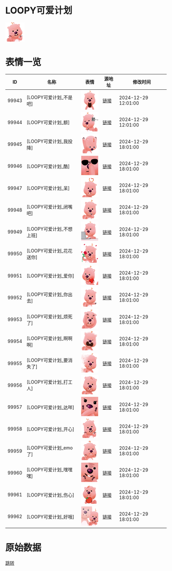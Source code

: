 # LOOPY可爱计划

<img src="./cover.png" height="60" alt="cover" />

# 表情一览

|ID|名称|表情|源地址|修改时间|
|----|----|----|----|----|
|99943|[LOOPY可爱计划_不是吧]|<img src="./pic/099943_%5BLOOPY可爱计划_不是吧%5D.png" height="60" alt="不是吧"/>|[链接](https://i0.hdslb.com/bfs/garb/8023a916d7bb43440dda6442b005db6d52e538d7.png)|2024-12-29 12:01:00|
|99944|[LOOPY可爱计划_额]|<img src="./pic/099944_%5BLOOPY可爱计划_额%5D.png" height="60" alt="额"/>|[链接](https://i0.hdslb.com/bfs/garb/60de398e2cfe435e2e9a2748de64f25aa3636c33.png)|2024-12-29 12:01:00|
|99945|[LOOPY可爱计划_我投降]|<img src="./pic/099945_%5BLOOPY可爱计划_我投降%5D.png" height="60" alt="我投降"/>|[链接](https://i0.hdslb.com/bfs/garb/c51bf2101091ce806db7253d7fc3fa39620833d7.png)|2024-12-29 18:01:00|
|99946|[LOOPY可爱计划_酷]|<img src="./pic/099946_%5BLOOPY可爱计划_酷%5D.png" height="60" alt="酷"/>|[链接](https://i0.hdslb.com/bfs/garb/aa688ba7ec7e093deb78d219234ab8c5c49cdf7d.png)|2024-12-29 18:01:00|
|99947|[LOOPY可爱计划_呆]|<img src="./pic/099947_%5BLOOPY可爱计划_呆%5D.png" height="60" alt="呆"/>|[链接](https://i0.hdslb.com/bfs/garb/b9ac32a47ab1fec693ff63f243262b52649ed434.png)|2024-12-29 18:01:00|
|99948|[LOOPY可爱计划_闭嘴吧]|<img src="./pic/099948_%5BLOOPY可爱计划_闭嘴吧%5D.png" height="60" alt="闭嘴吧"/>|[链接](https://i0.hdslb.com/bfs/garb/c51858ae2551f2b717bd2e85ea817d44c0a8bacf.png)|2024-12-29 18:01:00|
|99949|[LOOPY可爱计划_不想上班]|<img src="./pic/099949_%5BLOOPY可爱计划_不想上班%5D.png" height="60" alt="不想上班"/>|[链接](https://i0.hdslb.com/bfs/garb/1ac2a07a6012d6f70e9993f156126d520580e725.png)|2024-12-29 18:01:00|
|99950|[LOOPY可爱计划_花花送你]|<img src="./pic/099950_%5BLOOPY可爱计划_花花送你%5D.png" height="60" alt="花花送你"/>|[链接](https://i0.hdslb.com/bfs/garb/51a92e44c4221b78d3d7b49eadc83987c9ebf127.png)|2024-12-29 18:01:00|
|99951|[LOOPY可爱计划_爱你]|<img src="./pic/099951_%5BLOOPY可爱计划_爱你%5D.png" height="60" alt="爱你"/>|[链接](https://i0.hdslb.com/bfs/garb/b0395ab0481f7202710d10ac3d907f22b7c576c5.png)|2024-12-29 18:01:00|
|99952|[LOOPY可爱计划_你出去]|<img src="./pic/099952_%5BLOOPY可爱计划_你出去%5D.png" height="60" alt="你出去"/>|[链接](https://i0.hdslb.com/bfs/garb/1d2895077123d67cd9b0a958e5a5b356d8b7ea03.png)|2024-12-29 18:01:00|
|99953|[LOOPY可爱计划_烦死了]|<img src="./pic/099953_%5BLOOPY可爱计划_烦死了%5D.png" height="60" alt="烦死了"/>|[链接](https://i0.hdslb.com/bfs/garb/7dfc1b7ee03f8fc08c296bea7bad18c01a79d8d7.png)|2024-12-29 18:01:00|
|99954|[LOOPY可爱计划_啊啊啊]|<img src="./pic/099954_%5BLOOPY可爱计划_啊啊啊%5D.png" height="60" alt="啊啊啊"/>|[链接](https://i0.hdslb.com/bfs/garb/280e7dfc1553de7b52b9c1b116c1e3db92f5a352.png)|2024-12-29 18:01:00|
|99955|[LOOPY可爱计划_要消失了]|<img src="./pic/099955_%5BLOOPY可爱计划_要消失了%5D.png" height="60" alt="要消失了"/>|[链接](https://i0.hdslb.com/bfs/garb/115a1fef62cfc9749e080f535e68838241acc099.png)|2024-12-29 18:01:00|
|99956|[LOOPY可爱计划_打工人]|<img src="./pic/099956_%5BLOOPY可爱计划_打工人%5D.png" height="60" alt="打工人"/>|[链接](https://i0.hdslb.com/bfs/garb/ea73ae715b65a7fc8890a7ece66bd6480d7d8a0a.png)|2024-12-29 18:01:00|
|99957|[LOOPY可爱计划_达咩]|<img src="./pic/099957_%5BLOOPY可爱计划_达咩%5D.png" height="60" alt="达咩"/>|[链接](https://i0.hdslb.com/bfs/garb/10047ad2c988cf8d6976b954554a20ee4009d200.png)|2024-12-29 18:01:00|
|99958|[LOOPY可爱计划_开心]|<img src="./pic/099958_%5BLOOPY可爱计划_开心%5D.png" height="60" alt="开心"/>|[链接](https://i0.hdslb.com/bfs/garb/e7df1e369eabf278d49c62b61487ed9d0abc7524.png)|2024-12-29 18:01:00|
|99959|[LOOPY可爱计划_emo了]|<img src="./pic/099959_%5BLOOPY可爱计划_emo了%5D.png" height="60" alt="emo了"/>|[链接](https://i0.hdslb.com/bfs/garb/2f7adc7d09f97a4cd2dd3b404a074595eccc241e.png)|2024-12-29 18:01:00|
|99960|[LOOPY可爱计划_嘿嘿嘿]|<img src="./pic/099960_%5BLOOPY可爱计划_嘿嘿嘿%5D.png" height="60" alt="嘿嘿嘿"/>|[链接](https://i0.hdslb.com/bfs/garb/299226f0d0e40b87be612875317e6f18d4fabf34.png)|2024-12-29 18:01:00|
|99961|[LOOPY可爱计划_伤心]|<img src="./pic/099961_%5BLOOPY可爱计划_伤心%5D.png" height="60" alt="伤心"/>|[链接](https://i0.hdslb.com/bfs/garb/92f8c83446d9fd06d38edfd876bb5376f6a00022.png)|2024-12-29 18:01:00|
|99962|[LOOPY可爱计划_好哦]|<img src="./pic/099962_%5BLOOPY可爱计划_好哦%5D.png" height="60" alt="好哦"/>|[链接](https://i0.hdslb.com/bfs/garb/fc908204be483e973b04b7c22f82770ab59cd068.png)|2024-12-29 18:01:00|

# 原始数据

[跳转](./raw.json)

